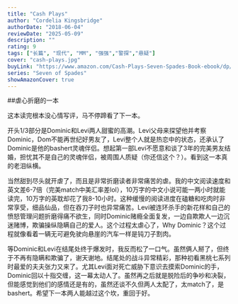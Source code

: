 ```yaml
---
title: "Cash Plays"
author: "Cordelia Kingsbridge"
authorDate: "2018-06-04"
reviewDate: "2025-05-09"
description: ""
rating: 9
tags: ["长篇", "现代", "MM", "强强","警探","悬疑"]
cover: "cash-plays.jpg"
buyLink: "https://www.amazon.com/Cash-Plays-Seven-Spades-Book-ebook/dp/B07DCFGRQ8"
series: "Seven of Spades"
showAmazonCover: true
---
```


##虐心折磨的一本

这本读完根本没心情写评，马不停蹄看了下一本。

开头1/3部分是Dominic和Levi两人甜蜜的高潮。Levi父母来探望他并考察Dominic，Dom不能再世纪好男友了，Levi整个人就是热恋中的状态，还承认了Dominic是他的bashert灵魂伴侣。想起第一部Levi不愿意和谈了3年的完美男友结婚，担忧其不是自己的灵魂伴侣，被周围人质疑（你还信这个？）。看到这一本真的老泪纵横。

当然甜到尽头就开虐了，而且是非常折磨读者非常痛苦的虐。我的中文阅读速度和英文差6-7倍（完美match中美汇率差lol），10万字的中文小说可能一两小时就能读完，10万字的英耽却花了我8-10小时。这种缓慢的阅读进度在磕糖和吃肉时非常享受，细品仙品，但在吞刀子时也异常痛苦。Levi被连环杀手的新花样和自己的愤怒管理问题折磨得痛不欲生，同时Dominic赌瘾全面复发，一边自欺欺人一边沉迷赌博，欺骗操纵隐瞒自己的爱人。这个过程太虐心了，Why Dominic？这个过程就像看着一辆无可避免驶向悬崖的汽车一样是钝刀子割肉。

等Dominic和Levi在结尾处终于爆发时，我反而松了一口气。虽然俩人掰了，但终于不再有隐瞒和欺骗了，谢天谢地。结尾处的战斗异常精彩，那种初看黑桃七系列时最爱的夫夫张力又来了。尤其Levi面对死亡威胁下意识去摸索Dominic的手，Dominic回以十指交缠，这一幕太动人了。虽然再之后就是脱险后的争吵和决裂，但能感觉到他们的感情还是有的，虽然还谈不久但两人太配了，太match了，是bashert。希望下一本两人能越过这个坎，重回于好。